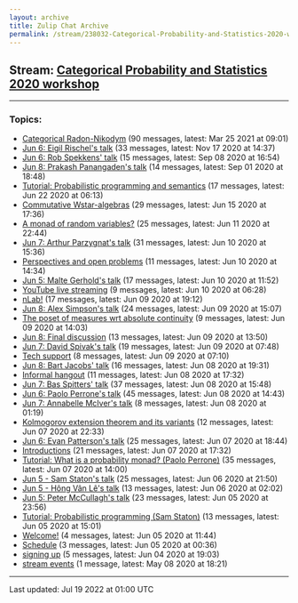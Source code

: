 ```yaml
---
layout: archive
title: Zulip Chat Archive
permalink: /stream/238032-Categorical-Probability-and-Statistics-2020-workshop/index.html
---
```


## Stream: [Categorical Probability and Statistics 2020 workshop](https://mattecapu.github.io/ct-zulip-archive/stream/238032-Categorical-Probability-and-Statistics-2020-workshop/index.html)
---

### Topics:

* [Categorical Radon-Nikodym](topic/topic_Categorical.20Radon-Nikodym.html) (90 messages, latest: Mar 25 2021 at 09:01)
* [Jun 6: Eigil Rischel's talk](topic/topic_Jun.206.3A.20Eigil.20Rischel's.20talk.html) (33 messages, latest: Nov 17 2020 at 14:37)
* [Jun 6: Rob Spekkens' talk](topic/topic_Jun.206.3A.20Rob.20Spekkens'.20talk.html) (15 messages, latest: Sep 08 2020 at 16:54)
* [Jun 8: Prakash Panangaden's talk](topic/topic_Jun.208.3A.20Prakash.20Panangaden's.20talk.html) (14 messages, latest: Sep 01 2020 at 18:48)
* [Tutorial: Probabilistic programming and semantics](topic/topic_Tutorial.3A.20Probabilistic.20programming.20and.20semantics.html) (17 messages, latest: Jun 22 2020 at 06:13)
* [Commutative Wstar-algebras](topic/topic_Commutative.20Wstar-algebras.html) (29 messages, latest: Jun 15 2020 at 17:36)
* [A monad of random variables?](topic/topic_A.20monad.20of.20random.20variables.3F.html) (25 messages, latest: Jun 11 2020 at 22:44)
* [Jun 7: Arthur Parzygnat's talk](topic/topic_Jun.207.3A.20Arthur.20Parzygnat's.20talk.html) (31 messages, latest: Jun 10 2020 at 15:36)
* [Perspectives and open problems](topic/topic_Perspectives.20and.20open.20problems.html) (11 messages, latest: Jun 10 2020 at 14:34)
* [Jun 5: Malte Gerhold's talk](topic/topic_Jun.205.3A.20Malte.20Gerhold's.20talk.html) (17 messages, latest: Jun 10 2020 at 11:52)
* [YouTube live streaming](topic/topic_YouTube.20live.20streaming.html) (9 messages, latest: Jun 10 2020 at 06:28)
* [nLab!](topic/topic_nLab!.html) (17 messages, latest: Jun 09 2020 at 19:12)
* [Jun 8: Alex Simpson's talk](topic/topic_Jun.208.3A.20Alex.20Simpson's.20talk.html) (24 messages, latest: Jun 09 2020 at 15:07)
* [The poset of measures wrt absolute continuity](topic/topic_The.20poset.20of.20measures.20wrt.20absolute.20continuity.html) (9 messages, latest: Jun 09 2020 at 14:03)
* [Jun 8: Final discussion](topic/topic_Jun.208.3A.20Final.20discussion.html) (13 messages, latest: Jun 09 2020 at 13:50)
* [Jun 7: David Spivak's talk](topic/topic_Jun.207.3A.20David.20Spivak's.20talk.html) (19 messages, latest: Jun 09 2020 at 07:48)
* [Tech support](topic/topic_Tech.20support.html) (8 messages, latest: Jun 09 2020 at 07:10)
* [Jun 8: Bart Jacobs' talk](topic/topic_Jun.208.3A.20Bart.20Jacobs'.20talk.html) (16 messages, latest: Jun 08 2020 at 19:31)
* [Informal hangout](topic/topic_Informal.20hangout.html) (11 messages, latest: Jun 08 2020 at 17:32)
* [Jun 7: Bas Spitters' talk](topic/topic_Jun.207.3A.20Bas.20Spitters'.20talk.html) (37 messages, latest: Jun 08 2020 at 15:48)
* [Jun 6: Paolo Perrone's talk](topic/topic_Jun.206.3A.20Paolo.20Perrone's.20talk.html) (45 messages, latest: Jun 08 2020 at 14:43)
* [Jun 7: Annabelle McIver's talk](topic/topic_Jun.207.3A.20Annabelle.20McIver's.20talk.html) (8 messages, latest: Jun 08 2020 at 01:19)
* [Kolmogorov extension theorem and its variants](topic/topic_Kolmogorov.20extension.20theorem.20and.20its.20variants.html) (12 messages, latest: Jun 07 2020 at 22:33)
* [Jun 6: Evan Patterson's talk](topic/topic_Jun.206.3A.20Evan.20Patterson's.20talk.html) (25 messages, latest: Jun 07 2020 at 18:44)
* [Introductions](topic/topic_Introductions.html) (21 messages, latest: Jun 07 2020 at 17:32)
* [Tutorial: What is a probability monad? (Paolo Perrone)](topic/topic_Tutorial.3A.20What.20is.20a.20probability.20monad.3F.20(Paolo.20Perrone).html) (35 messages, latest: Jun 07 2020 at 14:00)
* [Jun 5 - Sam Staton's talk](topic/topic_Jun.205.20-.20Sam.20Staton's.20talk.html) (25 messages, latest: Jun 06 2020 at 21:50)
* [Jun 5 - Hông Vân Lê's talk](topic/topic_Jun.205.20-.20H.C3.B4ng.20V.C3.A2n.20L.C3.AA's.20talk.html) (13 messages, latest: Jun 06 2020 at 02:02)
* [Jun 5: Peter McCullagh's talk](topic/topic_Jun.205.3A.20Peter.20McCullagh's.20talk.html) (23 messages, latest: Jun 05 2020 at 23:56)
* [Tutorial: Probabilistic programming (Sam Staton)](topic/topic_Tutorial.3A.20Probabilistic.20programming.20(Sam.20Staton).html) (13 messages, latest: Jun 05 2020 at 15:01)
* [Welcome!](topic/topic_Welcome!.html) (4 messages, latest: Jun 05 2020 at 11:44)
* [Schedule](topic/topic_Schedule.html) (3 messages, latest: Jun 05 2020 at 00:36)
* [signing up](topic/topic_signing.20up.html) (5 messages, latest: Jun 04 2020 at 19:03)
* [stream events](topic/topic_stream.20events.html) (1 message, latest: May 08 2020 at 18:21)

<hr><p>Last updated: Jul 19 2022 at 01:00 UTC</p>